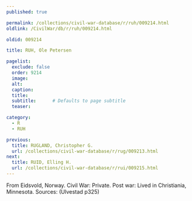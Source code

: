 ```yaml
---
published: true

permalink: /collections/civil-war-database/r/ruh/009214.html
oldlink: /CivilWar/db/r/ruh/009214.html

oldid: 009214

title: RUH, Ole Petersen

pagelist:
  exclude: false
  order: 9214
  image: 
  alt:
  caption:
  title:
  subtitle:      # Defaults to page subtitle
  teaser:

category: 
  - R 
  - RUH

previous:
  title: RUGLAND, Christopher G.
  url: /collections/civil-war-database/r/rug/009213.html  
next:
  title: RUID, Elling H.
  url: /collections/civil-war-database/r/rui/009215.html   
---
```

From Eidsvold, Norway. Civil War: Private. Post war: Lived in Christiania, Minnesota. Sources: (Ulvestad p325)